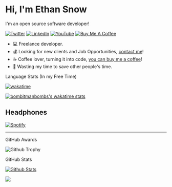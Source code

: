 # Hi, I'm Ethan Snow

I'm an open source software developer!

[![Twitter](https://img.shields.io/badge/twitter-%231DA1F2.svg?&style=for-the-badge&logo=twitter&logoColor=white)](https://x.com/TheSnowE) [![LinkedIn](https://img.shields.io/badge/linkedin-%230077B5.svg?&style=for-the-badge&logo=linkedin&logoColor=white)](https://www.linkedin.com/in/ethan-snow-a745461a6/) [![YouTube](https://img.shields.io/badge/youtube-%23FF0000.svg?&style=for-the-badge&logo=youtube&logoColor=white)](https://www.youtube.com/c/bomb_and_kou) [![Buy Me A Coffee](https://img.shields.io/badge/buy%20me%20a%20coffee-%23ff813f.svg?&style=for-the-badge&logo=buy-me-a-coffee&logoColor=white)](https://ko-fi.com/thesnowe)

- :computer: Freelance developer.
- :moneybag: Looking for new clients and Job Opportunities, [contact me](mailto:esnow98@gmail.com)!
- :coffee: Coffee lover, turning it into code, [you can buy me a coffee](https://ko-fi.com/thesnowe)!
- :dart: Wasting my time to save other people's time.

Language Stats (In my Free Time)

[![wakatime](https://wakatime.com/badge/user/d69c2ed7-e77d-4021-b08c-345bad0c756b.svg)](https://wakatime.com/@d69c2ed7-e77d-4021-b08c-345bad0c756b)

[![bombitmanbombs's wakatime stats](https://github-readme-stats.vercel.app/api/wakatime?username=bombitmanbomb&layout=compact)](https://wakatime.com/@bombitmanbomb)

## Headphones

[![Spotify](https://novatorem-e87j7kcl5.vercel.app/api/spotify)](https://open.spotify.com/user/22352ieeerem5qsogyc5yotgq)

---

<!-- markdownlint-disable MD033 -->

GitHub Awards

![Github Trophy](https://github-profile-trophy.vercel.app/?username=bombitmanbomb)

GitHub Stats

[![Github Stats](https://github-readme-stats.vercel.app/api?username=bombitmanbomb&show_icons=true&count_private=true)](https://github.com/bombitmanbomb)


<!-- markdownlint-enable MD033 -->

[![](https://visitcount.itsvg.in/api?id=bombitmanbomb&icon=0&color=0)](https://visitcount.itsvg.in)
<!-- made using https://prm.pushkaryadav.in -->
